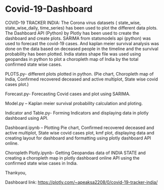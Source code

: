 # Covid-19-Dashboard

COVID-19 TRACKER INDIA:
The Corona virus datasets ( state_wise, state_wise_daily, time_series) has been used to plot the different data plots. The Dashboard API (Python) by Plotly has been used to create the dashboard and create plots. SARIMA from statsmodels api (python) was used to forecast the covid-19 cases. And kaplan meier survival analysis was done on the data based on deceased people in the timeline and the survival probability has been plotted. India states shape file was used using geopandas in python to plot a choropleth map of India by the total confirmed state wise cases.

PLOTS.py- different plots plotted in python. (Pie chart, Choropleth map of India, Confirmed recovered deceased and active multiplot, State wise covid cases plot.)

Forecast.py- Forecasting Covid cases and  plot using SARIMA.

Model.py – Kaplan meier survival probability calculation and ploting.

Indicator and Table.py- Forming Indicators and displaying data in  plotly dashboard using API.

Dashboard.ipynb – Plotting Pie chart, Confirmed recovered deceased and active multiplot, State wise covid cases plot, kmf plot, displaying data and creating layout for dashboard and formatting using plotly dashboard API online.

Choropleth Plotly.ipynb- Getting Geopandas data of INDIA STATE and creating a choropleth map in plotly dashboard online API using the confirmed  state wise cases in India.

Thankyou,

Dashboard link:  https://plotly.com/~apeaksa2208/0/covid-19-tracker-india/

